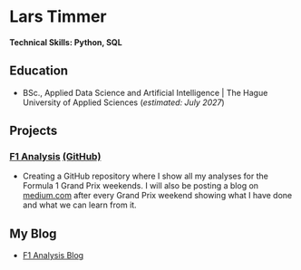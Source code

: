 # Lars Timmer
<!--
![headshot](/assets/img/headshot.jpg)
-->
#### Technical Skills: Python, SQL

## Education		        		
- BSc., Applied Data Science and Artificial Intelligence | The Hague University of Applied Sciences (_estimated: July 2027_)

<!--## Work Experience-->

## Projects
### [F1 Analysis](https://lalutir.github.io/f1-analysis) [(GitHub)](https://github.com/lalutir/f1-analysis)
- Creating a GitHub repository where I show all my analyses for the Formula 1 Grand Prix weekends. I will also be posting a blog on [medium.com](medium.com/@lars.l.timmer) after every Grand Prix weekend showing what I have done and what we can learn from it.

## My Blog

- [F1 Analysis Blog](https://medium.com/@lars.l.timmer)
